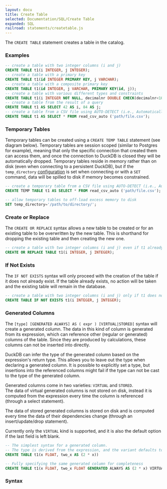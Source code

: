 ```yaml
---
layout: docu
title: Create Table
selected: Documentation/SQL/Create Table
expanded: SQL
railroad: statements/createtable.js
---
```

The `CREATE TABLE` statement creates a table in the catalog.

### Examples
```sql
-- create a table with two integer columns (i and j)
CREATE TABLE t1(i INTEGER, j INTEGER);
-- create a table with a primary key
CREATE TABLE t1(id INTEGER PRIMARY KEY, j VARCHAR);
-- create a table with a composite primary key
CREATE TABLE t1(id INTEGER, j VARCHAR, PRIMARY KEY(id, j));
-- create a table with various different types and constraints
CREATE TABLE t1(i INTEGER NOT NULL, decimalnr DOUBLE CHECK(decimalnr<10), date DATE UNIQUE, time TIMESTAMP);
-- create a table from the result of a query
CREATE TABLE t1 AS SELECT 42 AS i, 84 AS j;
-- create a table from a CSV file using AUTO-DETECT (i.e., Automatically detecting column names and types)
CREATE TABLE t1 AS SELECT * FROM read_csv_auto ('path/file.csv');
```
### Temporary Tables

Temporary tables can be created using a `CREATE TEMP TABLE` statement (see diagram below). 
Temporary tables are session scoped (similar to Postgres for example), meaning that only the specific connection that created them can access them, and once the connection to DuckDB is closed they will be automatically dropped. 
Temporary tables reside in memory rather than on disk (even when connecting to a persistent DuckDB), but if the `temp_directory` [configuration](../../sql/configuration) is set when connecting or with a `SET` command, data will be spilled to disk if memory becomes constrained. 

```sql
-- create a temporary table from a CSV file using AUTO-DETECT (i.e., Automatically detecting column names and types)
CREATE TEMP TABLE t1 AS SELECT * FROM read_csv_auto ('path/file.csv');

-- allow temporary tables to off-load excess memory to disk
SET temp_directory='/path/to/directory/';
```

### Create or Replace

The `CREATE OR REPLACE` syntax allows a new table to be created or for an existing table to be overwritten by the new table. This is shorthand for dropping the existing table and then creating the new one.

```sql
-- create a table with two integer columns (i and j) even if t1 already exists
CREATE OR REPLACE TABLE t1(i INTEGER, j INTEGER);
```

### If Not Exists

The `IF NOT EXISTS` syntax will only proceed with the creation of the table if it does not already exist. If the table already exists, no action will be taken and the existing table will remain in the database. 

```sql
-- create a table with two integer columns (i and j) only if t1 does not exist yet. 
CREATE TABLE IF NOT EXISTS t1(i INTEGER, j INTEGER);
```

### Generated Columns

The `[type] [GENERATED ALWAYS] AS ( expr ) [VIRTUAL|STORED]` syntax will create a generated column. The data in this kind of column is generated from its expression, which can reference other (regular or generated) columns of the table. Since they are produced by calculations, these columns can not be inserted into directly.

DuckDB can infer the type of the generated column based on the expression's return type. This allows you to leave out the type when declaring a generated column. It is possible to explicitly set a type, but insertions into the referenced columns might fail if the type can not be cast to the type of the generated column.
  
Generated columns come in two varieties: `VIRTUAL` and `STORED`.  
The data of virtual generated columns is not stored on disk, instead it is computed from the expression every time the column is referenced (through a select statement).  

The data of stored generated columns is stored on disk and is computed every time the data of their dependencies change (through an insert/update/drop statement).  

Currently only the `VIRTUAL` kind is supported, and it is also the default option if the last field is left blank.

```sql
-- The simplest syntax for a generated column. 
-- The type is derived from the expression, and the variant defaults to VIRTUAL
CREATE TABLE t1(x FLOAT, two_x AS (2 * x))

-- Fully specifying the same generated column for completeness
CREATE TABLE t1(x FLOAT, two_x FLOAT GENERATED ALWAYS AS (2 * x) VIRTUAL)
```

### Syntax
<div id="rrdiagram"></div>
